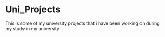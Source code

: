 # Uni_Projects
This is some of my university projects that i have been working on during my study in my university
